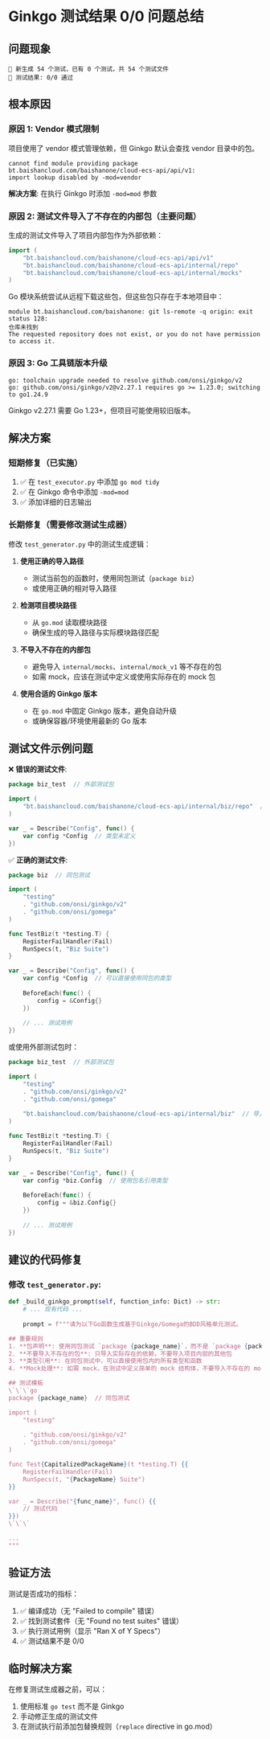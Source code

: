 # Ginkgo 测试结果 0/0 问题总结

## 问题现象
```
📝 新生成 54 个测试，已有 0 个测试，共 54 个测试文件
🧪 测试结果: 0/0 通过
```

## 根本原因

### 原因 1: Vendor 模式限制
项目使用了 vendor 模式管理依赖，但 Ginkgo 默认会查找 vendor 目录中的包。
```
cannot find module providing package bt.baishancloud.com/baishanone/cloud-ecs-api/api/v1: 
import lookup disabled by -mod=vendor
```

**解决方案**: 在执行 Ginkgo 时添加 `-mod=mod` 参数

### 原因 2: 测试文件导入了不存在的内部包（主要问题）
生成的测试文件导入了项目内部包作为外部依赖：
```go
import (
    "bt.baishancloud.com/baishanone/cloud-ecs-api/api/v1"
    "bt.baishancloud.com/baishanone/cloud-ecs-api/internal/repo"
    "bt.baishancloud.com/baishanone/cloud-ecs-api/internal/mocks"
)
```

Go 模块系统尝试从远程下载这些包，但这些包只存在于本地项目中：
```
module bt.baishancloud.com/baishanone: git ls-remote -q origin: exit status 128:
仓库未找到
The requested repository does not exist, or you do not have permission to access it.
```

### 原因 3: Go 工具链版本升级
```
go: toolchain upgrade needed to resolve github.com/onsi/ginkgo/v2
go: github.com/onsi/ginkgo/v2@v2.27.1 requires go >= 1.23.0; switching to go1.24.9
```

Ginkgo v2.27.1 需要 Go 1.23+，但项目可能使用较旧版本。

## 解决方案

### 短期修复（已实施）
1. ✅ 在 `test_executor.py` 中添加 `go mod tidy`
2. ✅ 在 Ginkgo 命令中添加 `-mod=mod`
3. ✅ 添加详细的日志输出

### 长期修复（需要修改测试生成器）
修改 `test_generator.py` 中的测试生成逻辑：

1. **使用正确的导入路径**
   - 测试当前包的函数时，使用同包测试（`package biz`）
   - 或使用正确的相对导入路径

2. **检测项目模块路径**
   - 从 `go.mod` 读取模块路径
   - 确保生成的导入路径与实际模块路径匹配

3. **不导入不存在的内部包**
   - 避免导入 `internal/mocks`、`internal/mock_v1` 等不存在的包
   - 如需 mock，应该在测试中定义或使用实际存在的 mock 包

4. **使用合适的 Ginkgo 版本**
   - 在 `go.mod` 中固定 Ginkgo 版本，避免自动升级
   - 或确保容器/环境使用最新的 Go 版本

## 测试文件示例问题

❌ **错误的测试文件**:
```go
package biz_test  // 外部测试包

import (
    "bt.baishancloud.com/baishanone/cloud-ecs-api/internal/biz/repo"  // 错误导入
)

var _ = Describe("Config", func() {
    var config *Config  // 类型未定义
})
```

✅ **正确的测试文件**:
```go
package biz  // 同包测试

import (
    "testing"
    . "github.com/onsi/ginkgo/v2"
    . "github.com/onsi/gomega"
)

func TestBiz(t *testing.T) {
    RegisterFailHandler(Fail)
    RunSpecs(t, "Biz Suite")
}

var _ = Describe("Config", func() {
    var config *Config  // 可以直接使用同包的类型
    
    BeforeEach(func() {
        config = &Config{}
    })
    
    // ... 测试用例
})
```

或使用外部测试包时：
```go
package biz_test  // 外部测试包

import (
    "testing"
    . "github.com/onsi/ginkgo/v2"
    . "github.com/onsi/gomega"
    
    "bt.baishancloud.com/baishanone/cloud-ecs-api/internal/biz"  // 导入被测包
)

func TestBiz(t *testing.T) {
    RegisterFailHandler(Fail)
    RunSpecs(t, "Biz Suite")
}

var _ = Describe("Config", func() {
    var config *biz.Config  // 使用包名引用类型
    
    BeforeEach(func() {
        config = &biz.Config{}
    })
    
    // ... 测试用例
})
```

## 建议的代码修复

### 修改 `test_generator.py`:

```python
def _build_ginkgo_prompt(self, function_info: Dict) -> str:
    # ... 现有代码 ...
    
    prompt = f"""请为以下Go函数生成基于Ginkgo/Gomega的BDD风格单元测试。

## 重要规则
1. **包声明**: 使用同包测试 `package {package_name}`，而不是 `package {package_name}_test`
2. **不要导入不存在的包**: 只导入实际存在的依赖，不要导入项目内部的其他包
3. **类型引用**: 在同包测试中，可以直接使用包内的所有类型和函数
4. **Mock处理**: 如需 mock，在测试中定义简单的 mock 结构体，不要导入不存在的 mock 包

## 测试模板
\`\`\`go
package {package_name}  // 同包测试

import (
    "testing"
    
    . "github.com/onsi/ginkgo/v2"
    . "github.com/onsi/gomega"
)

func Test{CapitalizedPackageName}(t *testing.T) {{
    RegisterFailHandler(Fail)
    RunSpecs(t, "{PackageName} Suite")
}}

var _ = Describe("{func_name}", func() {{
    // 测试代码
}})
\`\`\`

...
"""
```

## 验证方法

测试是否成功的指标：
1. ✅ 编译成功（无 "Failed to compile" 错误）
2. ✅ 找到测试套件（无 "Found no test suites" 错误）
3. ✅ 执行测试用例（显示 "Ran X of Y Specs"）
4. ✅ 测试结果不是 0/0

## 临时解决方案

在修复测试生成器之前，可以：
1. 使用标准 `go test` 而不是 Ginkgo
2. 手动修正生成的测试文件
3. 在测试执行前添加包替换规则（`replace` directive in go.mod）

